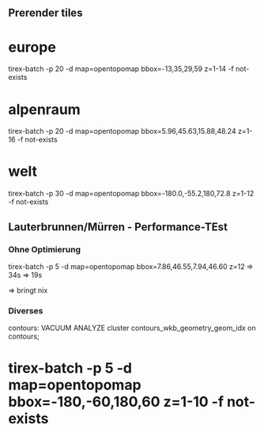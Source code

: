 ## Prerender tiles

# europe
tirex-batch -p 20 -d map=opentopomap bbox=-13,35,29,59 z=1-14 -f not-exists

# alpenraum
tirex-batch -p 20 -d map=opentopomap bbox=5.96,45.63,15.88,48.24 z=1-16 -f not-exists

# welt
tirex-batch -p 30 -d map=opentopomap bbox=-180.0,-55.2,180,72.8 z=1-12 -f not-exists


## Lauterbrunnen/Mürren - Performance-TEst

### Ohne Optimierung

tirex-batch -p 5 -d map=opentopomap bbox=7.86,46.55,7.94,46.60 z=12
=> 34s
=> 19s


=> bringt nix


### Diverses

contours:
VACUUM ANALYZE
cluster contours_wkb_geometry_geom_idx on contours;



# tirex-batch -p 5 -d map=opentopomap bbox=-180,-60,180,60 z=1-10 -f not-exists

